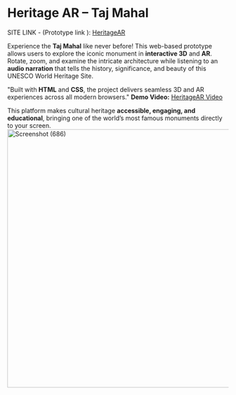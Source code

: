# Heritage AR – Taj Mahal

SITE LINK  - (Prototype link ): <a href="https://dzvega.github.io/HeritageAR/">HeritageAR</a>

Experience the **Taj Mahal** like never before! This web-based prototype allows users to explore the iconic monument in **interactive 3D** and **AR**. Rotate, zoom, and examine the intricate architecture while listening to an **audio narration** that tells the history, significance, and beauty of this UNESCO World Heritage Site.  

"Built with **HTML** and **CSS**, the project delivers seamless 3D and AR experiences across all modern browsers."
**Demo Video:** <a href="https://drive.google.com/drive/folders/1FsO8dbxI3mZDIISPfvwYHogOgOCouwJT">HeritageAR Video</a>

This platform makes cultural heritage **accessible, engaging, and educational**, bringing one of the world’s most famous monuments directly to your screen.
<img width="534" height="588" alt="Screenshot (686)" src="https://github.com/user-attachments/assets/bb627ecd-bf80-479f-b379-808d8e3fe46b" />
